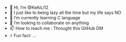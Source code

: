 - 👋 Hi, I’m @KeAiLi12
- 👀 I just like to being lazy all the time but my life says NO
- 🌱 I’m currently learning C language
- 💞️ I’m looking to collaborate on anything 
- 📫 How to reach me : Throught this GitHub DM 
- ⚡ Fun fact: ...

<!---
KeAiLi12/KeAiLi12 is a ✨ special ✨ repository because its `README.md` (this file) appears on your GitHub profile.
You can click the Preview link to take a look at your changes.
--->
